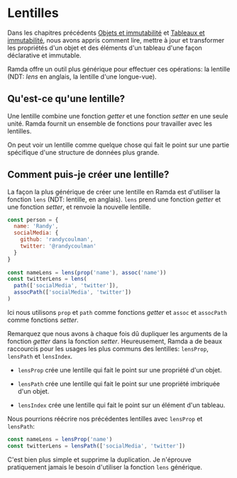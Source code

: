 # Lentilles

Dans les chapitres précédents [Objets et immutabilité](objets-et-immutabilite.md) et [Tableaux et immutabilité](tableaux-et-immutabilite.md), nous avons appris comment lire, mettre à jour et transformer les propriétés d'un objet et des éléments d'un tableau d'une façon déclarative et immutable.

Ramda offre un outil plus générique pour effectuer ces opérations: la lentille (NDT: _lens_ en anglais, la lentille d'une longue-vue).

## Qu'est-ce qu'une lentille?

Une lentille combine une fonction _getter_ et une fonction _setter_ en une seule unité. Ramda fournit un ensemble de fonctions pour travailler avec les lentilles.

On peut voir un lentille comme quelque chose qui fait le point sur une partie spécifique d'une structure de données plus grande.

## Comment puis-je créer une lentille?

La façon la plus générique de créer une lentille en Ramda est d'utiliser la fonction `lens` (NDT: lentille, en anglais). `lens` prend une fonction _getter_ et une fonction _setter_, et renvoie la nouvelle lentille.

```js
const person = {
  name: 'Randy',
  socialMedia: {
    github: 'randycoulman',
    twitter: '@randycoulman'
  }
}
 
const nameLens = lens(prop('name'), assoc('name'))
const twitterLens = lens(
  path(['socialMedia', 'twitter']),
  assocPath(['socialMedia', 'twitter'])
)
```

Ici nous utilisons `prop` et `path` comme fonctions _getter_ et `assoc` et `assocPath` comme fonctions _setter_.

Remarquez que nous avons à chaque fois dû dupliquer les arguments de la fonction _getter_ dans la fonction _setter_. Heureusement, Ramda a de beaux raccourcis pour les usages les plus communs des lentilles: `lensProp`, `lensPath` et `lensIndex`.

- `lensProp` crée une lentille qui fait le point sur une propriété d'un objet.

- `lensPath` crée une lentille qui fait le point sur une propriété imbriquée d'un objet.

- `lensIndex` crée une lentille qui fait le point sur un élément d'un tableau.

Nous pourrions réécrire nos précédentes lentilles avec `lensProp` et `lensPath`:

```js
const nameLens = lensProp('name')
const twitterLens = lensPath(['socialMedia', 'twitter'])
```

C'est bien plus simple et supprime la duplication. Je n'éprouve pratiquement jamais le besoin d'utiliser la fonction `lens` générique.
